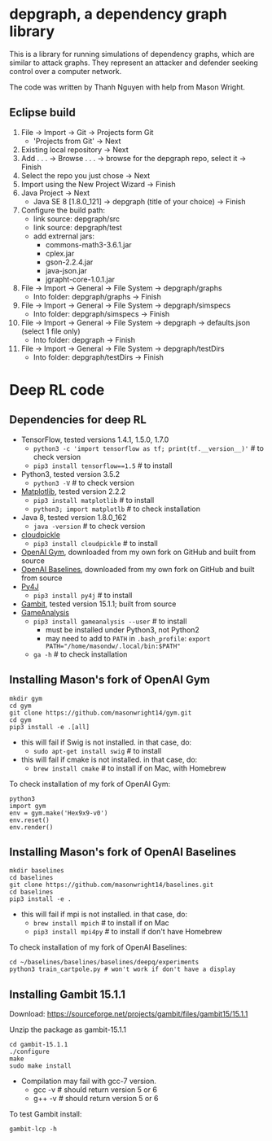 # depgraph, a dependency graph library

This is a library for running simulations of dependency graphs, which are similar to attack graphs.
They represent an attacker and defender seeking control over a computer network.

The code was written by Thanh Nguyen with help from Mason Wright.

## Eclipse build

1. File -> Import -> Git -> Projects form Git
    * 'Projects from Git' -> Next
2. Existing local repository -> Next
3. Add . . . -> Browse . . . -> browse for the depgraph repo, select it -> Finish
4. Select the repo you just chose -> Next
5. Import using the New Project Wizard -> Finish
6. Java Project -> Next
    * Java SE 8 [1.8.0_121] -> depgraph (title of your choice) -> Finish
7. Configure the build path:
    * link source: depgraph/src
    * link source: depgraph/test
    * add extrernal jars:
        * commons-math3-3.6.1.jar
        * cplex.jar
        * gson-2.2.4.jar
        * java-json.jar
        * jgrapht-core-1.0.1.jar
8. File -> Import -> General -> File System -> depgraph/graphs
    * Into folder: depgraph/graphs -> Finish
9. File -> Import -> General -> File System -> depgraph/simspecs
    * Into folder: depgraph/simspecs -> Finish
10. File -> Import -> General -> File System -> depgraph -> defaults.json (select 1 file only)
    * Into folder: depgraph -> Finish
11. File -> Import -> General -> File System -> depgraph/testDirs
    * Into folder: depgraph/testDirs -> Finish

# Deep RL code

## Dependencies for deep RL

* TensorFlow, tested versions 1.4.1, 1.5.0, 1.7.0
    * `python3 -c 'import tensorflow as tf; print(tf.__version__)'` # to check version
    * `pip3 install tensorflow==1.5` # to install
* Python3, tested version 3.5.2
    * `python3 -V` # to check version
* [Matplotlib](https://matplotlib.org/), tested version 2.2.2
    * `pip3 install matplotlib` # to install 
    * `python3; import matplotlb` # to check installation
* Java 8, tested version 1.8.0_162
    * `java -version` # to check version
* [cloudpickle](https://github.com/cloudpipe/cloudpickle)
    * `pip3 install cloudpickle` # to install
* [OpenAI Gym](https://github.com/masonwright14/gym), downloaded from my own fork on GitHub and built from source
* [OpenAI Baselines](https://github.com/masonwright14/baselines), downloaded from my own fork on GitHub and built from source
* [Py4J](https://www.py4j.org/)
    * `pip3 install py4j` # to install
* [Gambit](http://www.gambit-project.org/), tested version 15.1.1; built from source
* [GameAnalysis](https://github.com/egtaonline/gameanalysis)
    * `pip3 install gameanalysis --user` # to install
        * must be installed under Python3, not Python2
        * may need to add to `PATH` in `.bash_profile`: `export PATH="/home/masondw/.local/bin:$PATH"`
    * `ga -h` # to check installation 

## Installing Mason's fork of OpenAI Gym

```
mkdir gym
cd gym
git clone https://github.com/masonwright14/gym.git
cd gym
pip3 install -e .[all]
```

* this will fail if Swig is not installed. in that case, do:
    * `sudo apt-get install swig` # to install
* this will fail if cmake is not installed. in that case, do:
    * `brew install cmake` # to install if on Mac, with Homebrew

To check installation of my fork of OpenAI Gym:

```
python3
import gym
env = gym.make('Hex9x9-v0')
env.reset()
env.render()
```

## Installing Mason's fork of OpenAI Baselines

```
mkdir baselines
cd baselines
git clone https://github.com/masonwright14/baselines.git
cd baselines
pip3 install -e .
```

* this will fail if mpi is not installed. in that case, do:
    * `brew install mpich` # to install if on Mac
    * `pip3 install mpi4py` # to install if don't have Homebrew

To check installation of my fork of OpenAI Baselines:

```
cd ~/baselines/baselines/baselines/deepq/experiments
python3 train_cartpole.py # won't work if don't have a display
```

## Installing Gambit 15.1.1

Download: https://sourceforge.net/projects/gambit/files/gambit15/15.1.1

Unzip the package as gambit-15.1.1

```
cd gambit-15.1.1
./configure
make
sudo make install
```

* Compilation may fail with gcc-7 version.
   * gcc -v # should return version 5 or 6
   * g++ -v # should return version 5 or 6

To test Gambit install:

```
gambit-lcp -h
```
